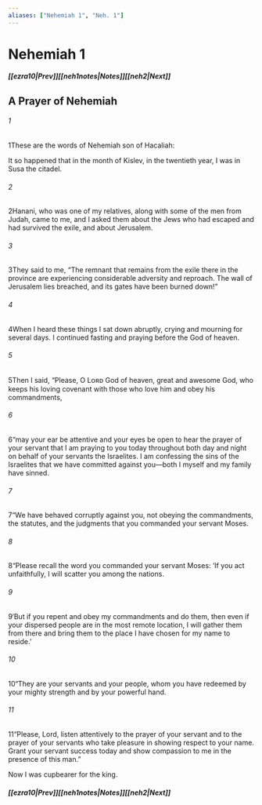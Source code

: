 ```yaml
---
aliases: ["Nehemiah 1", "Neh. 1"]
---
```

# Nehemiah 1
##### <span class=arrow-left></span>[[ezra10|Prev]]<span class=navigation-separator></span>[[neh1notes|Notes]]<span class=navigation-separator></span>[[neh2|Next]]<span class=arrow-right></span>
## A Prayer of Nehemiah
###### 1
<span class=verse-first>1</span>These are the words of Nehemiah son of Hacaliah:
<div class=paragraph-break></div>

It so happened that in the month of Kislev, in the twentieth year, I was in Susa the citadel.
###### 2
<span class=verse-body>2</span>Hanani, who was one of my relatives, along with some of the men from Judah, came to me, and I asked them about the Jews who had escaped and had survived the exile, and about Jerusalem.
###### 3
<span class=verse-body>3</span>They said to me, “The remnant that remains from the exile there in the province are experiencing considerable adversity and reproach. The wall of Jerusalem lies breached, and its gates have been burned down!”
<div class=paragraph-break></div>

###### 4
<span class=verse-first>4</span>When I heard these things I sat down abruptly, crying and mourning for several days. I continued fasting and praying before the God of heaven.
###### 5
<span class=verse-body>5</span>Then I said, “Please, O Lᴏʀᴅ God of heaven, great and awesome God, who keeps his loving covenant with those who love him and obey his commandments,
###### 6
<span class=verse-body>6</span>“may your ear be attentive and your eyes be open to hear the prayer of your servant that I am praying to you today throughout both day and night on behalf of your servants the Israelites. I am confessing the sins of the Israelites that we have committed against you—both I myself and my family have sinned.
###### 7
<span class=verse-body>7</span>“We have behaved corruptly against you, not obeying the commandments, the statutes, and the judgments that you commanded your servant Moses.
###### 8
<span class=verse-body>8</span>“Please recall the word you commanded your servant Moses: ‘If you act unfaithfully, I will scatter you among the nations.
###### 9
<span class=verse-body>9</span>‘But if you repent and obey my commandments and do them, then even if your dispersed people are in the most remote location, I will gather them from there and bring them to the place I have chosen for my name to reside.’
###### 10
<span class=verse-body>10</span>“They are your servants and your people, whom you have redeemed by your mighty strength and by your powerful hand.
###### 11
<span class=verse-body>11</span>“Please, Lord, listen attentively to the prayer of your servant and to the prayer of your servants who take pleasure in showing respect to your name. Grant your servant success today and show compassion to me in the presence of this man.”
<div class=paragraph-break></div>

Now I was cupbearer for the king.
##### <span class=arrow-left></span>[[ezra10|Prev]]<span class=navigation-separator></span>[[neh1notes|Notes]]<span class=navigation-separator></span>[[neh2|Next]]<span class=arrow-right></span>